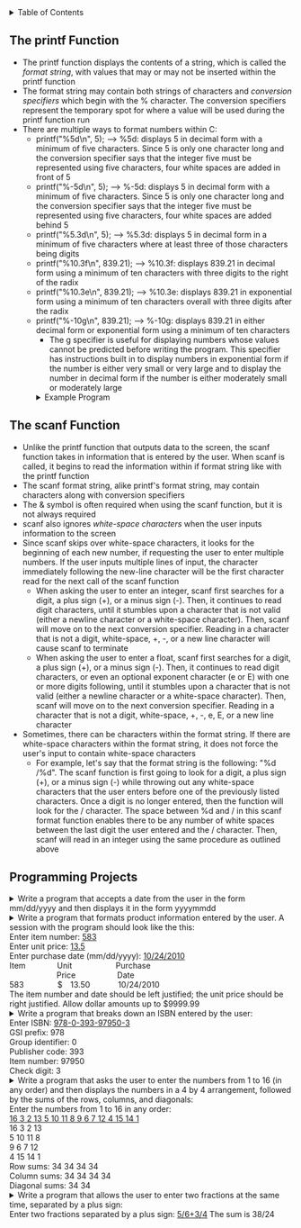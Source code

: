 <details>
<summary>Table of Contents</summary>
<ol>
  <li>
    <a href='#the-printf-function'>The printf Function</a>
  </li> 
  <li>
    <a href='#the-scanf-function'>The scanf Function</a>
  </li>
  <li>
    <a href='#programming-projects'>Programming Projects</a>
  </li>
</ol>
</details>

## The printf Function
<ul>
  <li>
    <a>The printf function displays the contents of a string, which is called the <em>format string</em>, with values that may or may not be inserted within the printf function</a>
  </li>
  <li>
    <a>The format string may contain both strings of characters and <em>conversion specifiers</em> which begin with the % character. The conversion specifiers represent the temporary spot for where a value will be used during the printf function run</a>
  </li>
  <li>
    <a>There are multiple ways to format numbers within C:</a>
    <ul>
      <li>
        <a>printf("%5d\n", 5); --> %5d: displays 5 in decimal form with a minimum of five characters. Since 5 is only one character long and the conversion specifier says that the integer five must be represented using five characters, four white spaces are added in front of 5</a>
      </li>
      <li>
        <a>printf("%-5d\n", 5); --> %-5d: displays 5 in decimal form with a minimum of five characters. Since 5 is only one character long and the conversion specifier says that the integer five must be represented using five characters, four white spaces are added behind 5</a>
      </li>
      <li>
        <a>printf("%5.3d\n", 5); --> %5.3d: displays 5 in decimal form in a minimum of five characters where at least three of those characters being digits</a>
      </li>    
      <li>
        <a>printf("%10.3f\n", 839.21); --> %10.3f: displays 839.21 in decimal form using a minimum of ten characters with three digits to the right of the radix</a>
      </li> 
      <li>
        <a>printf("%10.3e\n", 839.21); --> %10.3e: displays 839.21 in exponential form using a minimum of ten characters overall with three digits after the radix</a>
      </li>  
      <li>
        <a>printf("%-10g\n", 839.21); --> %-10g: displays 839.21 in either decimal form or exponential form using a minimum of ten characters</a>
        <ul>
          <li>
            <a>The g specifier is useful for displaying numbers whose values cannot be predicted before writing the program. This specifier has instructions built in to display numbers in exponential form if the number is either very small or very large and to display the number in decimal form if the number is either moderately small or moderately large</a>
          </li>
        </ul>     
      </li>
      <details>
      <summary>Example Program</summary>

```c
#include <stdio.h>

int main()
{
    //variable declarations and initializations
    int num = 5;
    float decimalNum = 3.14159;
    
    //printing statements to screen
    printf("Printing %%5d -->%5d<--\n", num);
    printf("Printing %%-5d -->%-5d<--\n", num);
    printf("Printing %%5.3d -->%5.3d<--\n", num);
    printf("Printing %%5.3f -->%5.3f<--\n", decimalNum);
    printf("Printing %%10.3e -->%10.3e<--\n", decimalNum);
    printf("Printing %%-10g -->%-10g<--\n", decimalNum);
    
    return 0;
}
```
<ul>   
  <details>
    <summary>Output</summary>
      <pre>
        <code>
Printing %5d -->    5<--
Printing %-5d -->5    <--
Printing %5.3d -->  005<--
Printing %5.3f -->3.142<--
Printing %10.3e --> 3.142e+00<--
Printing %-10g -->3.14159   <--
        </code>
      </pre>  
    </details>
    </ul>  
    </details>  
    </ul>  
  </li>    
</ul>    

## The scanf Function
<ul>
  <li>
    <a>Unlike the printf function that outputs data to the screen, the scanf function takes in information that is entered by the user. When scanf is called, it begins to read the information within if format string like with the printf function</a>
  </li>
  <li>
    <a>The scanf format string, alike printf's format string, may contain characters along with conversion specifiers</a>
  </li>
  <li>
    <a>The & symbol is often required when using the scanf function, but it is not always required</a>
  </li>  
  <li>
    <a>scanf also ignores <em>white-space characters</em> when the user inputs information to the screen</a>
  </li>  
  <li>
    <a>Since scanf skips over white-space characters, it looks for the beginning of each new number, if requesting the user to enter multiple numbers. If the user inputs multiple lines of input, the character immediately following the new-line character will be the first character read for the next call of the scanf function</a>
    <ul>
      <li>
        <a>When asking the user to enter an integer, scanf first searches for a digit, a plus sign (+), or a minus sign (-). Then, it continues to read digit characters, until it stumbles upon a character that is not valid (either a newline character or a white-space character). Then, scanf will move on to the next conversion specifier. Reading in a character that is not a digit, white-space, +, -, or a new line character will cause scanf to terminate</a> 
      </li>  
      <li>
        <a>When asking the user to enter a float, scanf first searches for a digit, a plus sign (+), or a minus sign (-). Then, it continues to read digit characters, or even an optional exponent character (e or E) with one or more digits following, until it stumbles upon a character that is not valid (either a newline character or a white-space character). Then, scanf will move on to the next conversion specifier. Reading in a character that is not a digit, white-space, +, -, e, E, or a new line character </a>  
      </li>
    </ul>
  </li>   
  <li>
    <a>Sometimes, there can be characters within the format string. If there are white-space characters within the format string, it does not force the user's input to contain white-space characters</a> 
    <ul>
      <li>
        <a>For example, let's say that the format string is the following: "%d /%d". The scanf function is first going to look for a digit, a plus sign (+), or a minus sign (-) while throwing out any white-space characters that the user enters before one of the previously listed characters. Once a digit is no longer entered, then the function will look for the / character. The space between %d and / in this scanf format function enables there to be any number of white spaces between the last digit the user entered and the / character. Then, scanf will read in an integer using the same procedure as outlined above</a>
      </li>
    </ul>    
  </li>
</ul>     

## Programming Projects
<details>
  <summary>Write a program that accepts a date from the user in the form mm/dd/yyyy and then displays it in the form yyyymmdd</summary>

```c
#include <stdio.h>

int main()
{
    //variable declarations
    int month, day, year;
    
    //getting date information from the user
    printf("Enter a date (mm/dd/yyyy): ");
    scanf("%d /%d /%d", &month, &day, &year);
    
    //printing user's date information
    printf("You entered the date %d%d%d", year, month, day);
    
    return 0;
}
```
<ul>  
  <details>
    <summary>Output</summary>
      <pre>
        <code>
Enter a date (mm/dd/yyyy): <u>03/ 11/2003</u>
You entered the date 2003311
        </code>
      </pre>  
    </details>
  </ul>  
</details> 

<details>
  <summary>Write a program that formats product information entered by the user. A session with the program should look like the this:<br />
  Enter item number: <u>583</u><br />
  Enter unit price: <u>13.5</u><br />
  Enter purchase date (mm/dd/yyyy): <u>10/24/2010</u><br />
  Item&emsp;&emsp;&emsp;&emsp;Unit&emsp;&emsp;&emsp;&emsp; &emsp; Purchase<br />
  &emsp;&emsp;&emsp;&emsp;&emsp;&emsp;Price&emsp;&emsp;&emsp;  &emsp;&emsp;Date<br />
  583&emsp;&emsp;&emsp;&emsp; $&emsp;13.50 &emsp;&emsp;&emsp; 10/24/2010<br />
  The item number and date should be left justified; the unit price should be right justified. Allow dollar amounts up to $9999.99</summary>

```c
#include <stdio.h>

int main()
{
    //variable declarations
    int item, month, day, year;
    float price;
    
    //getting information from the user
    printf("Enter item number: ");
    scanf("%d", &item);
    printf("Enter unit price: ");
    scanf("%f", &price);
    printf("Enter purchase date (mm/dd/yyyy): ");
    scanf("%d /%d /%d", &month, &day, &year);
    
    //printing user's information
    printf("Item\t\tUnit\t\tPurchase\n\t\tPrice\t\tDate\n");
    printf("%-d\t\t$%7.2f\t%d/%d/%d", item, price, month, day, year);
    
    return 0;
}
```
<ul>   
  <details>
    <summary>Output</summary>
      <pre>
        <code>
Enter item number: <u>583</u>
Enter unit price: <u>13.5</u>
Enter purchase date (mm/dd/yyyy): <u>10/24/2010</u>
Item            Unit            Purchase
Price           Date
583             $  13.50        10/24/2010
        </code>
      </pre>  
    </details>
  </ul>  
</details> 

<details>
  <summary>Write a program that breaks down an ISBN entered by the user:<br />
  Enter ISBN: <u>978-0-393-97950-3</u><br />
  GSI prefix: 978<br />
  Group identifier: 0<br />
  Publisher code: 393<br />
  Item number: 97950<br />
  Check digit: 3<br /></summary>

```c
#include <stdio.h>

int main()
{
    //variable declarations
    int GSI, identifier, code, number, digit;
    
    //getting ISBN from the user
    printf("Enter ISBN: ");
    scanf("%d -%d -%d -%d -%d", &GSI, &identifier, &code, &number, &digit);
    
    //printing information that the user input
    printf("GSI prefix: %d\n", GSI);
    printf("Group identifier: %d\n", identifier);
    printf("Publisher code: %d\n", code);
    printf("Item number: %d\n", number);
    printf("Check digit: %d\n", digit);
    
    return 0;    
}
```
<ul>   
  <details>
    <summary>Output</summary>
      <pre>
        <code>
Enter ISBN: <u>978</u>
<u>- 0 - 393</u>
<u>-97950   -  3</u>
GSI prefix: 978
Group identifier: 0
Publisher code: 393
Item number: 97950
Check digit: 3    
        </code>
      </pre>  
    </details>
  </ul>  
</details> 

<details>
  <summary>Write a program that asks the user to enter the numbers from 1 to 16 (in any order) and then displays the numbers in a 4 by 4 arrangement, followed by the sums of the rows, columns, and diagonals:<br />
  Enter the numbers from 1 to 16 in any order:<br />
  <u>16 3 2 13 5 10 11 8 9 6 7 12 4 15 14 1</u><br />
  16  3  2 13<br />
   5 10 11  8<br />
   9  6  7 12<br />
   4 15 14  1<br />
  Row sums: 34 34 34 34<br />
  Column sums: 34 34 34 34<br /> 
  Diagonal sums: 34 34<br />
  </summary>

```c
#include <stdio.h>

int main()
{
    //variable declarations
    int num1, num2, num3, num4, num5, num6, num7, num8, num9, num10, num11, num12, num13, num14, num15, num16;
    
    //getting the user's number inputs
    printf("Enter the numbers from 1 to 16 in any order:\n");
    scanf("%d%d%d%d%d%d%d%d%d%d%d%d%d%d%d%d", &num1, &num2, &num3, &num4, &num5, &num6, &num7, &num8, &num9, &num10, &num11, &num12, &num13, &num14, &num15, &num16);
    
    //printing user's numbers
    printf("%3d %3d %3d %3d", num1, num2, num3, num4);
    printf("\n%3d %3d %3d %3d", num5, num6, num7, num8);
    printf("\n%3d %3d %3d %3d", num9, num10, num11, num12);
    printf("\n%3d %3d %3d %3d", num13, num14, num15, num16);
    
    //printing summation information
    printf("\nRow sums: %d %d %d %d", num1 + num2 + num3 + num4, num5 + num6 + num7 + num8, num9 + num10 + num11 + num12, num13 + num14 + num15 + num16);
    printf("\nColumn sums: %d %d %d %d", num1 + num5 + num9 + num13, num2 + num6 + num10 + num14, num3 + num7 + num11 + num15, num4 + num8 + num12 + num16);
    printf("\nDiagonal sums: %d %d", num1 + num6 + num11 + num16, num4 + num7 + num10 + num13);
    
    return 0;
}
```  
<ul> 
  <details>
    <summary>Output</summary>
      <pre>
        <code>
Enter the numbers from 1 to 16 in any order:
16 3 2 13 5 10 11 8 9 6 7 12 4 15 14 1  
16   3   2  13
 5  10  11   8
 9   6   7  12
 4  15  14   1
Row sums: 34 34 34 34
Column sums: 34 34 34 34
Diagonal sums: 34 34
        </code>
      </pre>  
    </details>
  </ul>  
</details> 

<details>
  <summary>Write a program that allows the user to enter two fractions at the same time, separated by a plus sign:<br />
  Enter two fractions separated by a plus sign: <u>5/6+3/4</u>
  The sum is 38/24<br /></summary>

```c
#include <stdio.h>

int main()
{
    //variable declarations
    int num1, num2, den1, den2;
    
    //getting fractions from the user
    printf("Enter two fractions separated by a plus sign: ");
    scanf("%d /%d +%d /%d", &num1, &den1, &num2, &den2);
    
    //printing result to the screen
    printf("The sum is %d/%d\n", den1 * den2, num1 * den2 + num2 * den1);
    
    return 0;   
}
```
<ul>    
  <details>
    <summary>Output</summary>
      <pre>
        <code>
Enter two fractions separated by a plus sign: 1/2 + 1/2
The sum is 4/4  
        </code>
      </pre>  
    </details>
  </ul>  
</details> 

